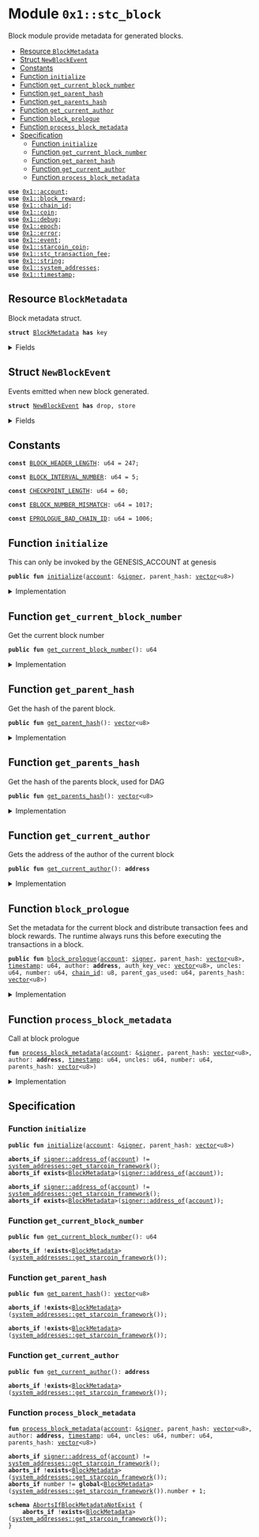 
<a id="0x1_stc_block"></a>

# Module `0x1::stc_block`

Block module provide metadata for generated blocks.


-  [Resource `BlockMetadata`](#0x1_stc_block_BlockMetadata)
-  [Struct `NewBlockEvent`](#0x1_stc_block_NewBlockEvent)
-  [Constants](#@Constants_0)
-  [Function `initialize`](#0x1_stc_block_initialize)
-  [Function `get_current_block_number`](#0x1_stc_block_get_current_block_number)
-  [Function `get_parent_hash`](#0x1_stc_block_get_parent_hash)
-  [Function `get_parents_hash`](#0x1_stc_block_get_parents_hash)
-  [Function `get_current_author`](#0x1_stc_block_get_current_author)
-  [Function `block_prologue`](#0x1_stc_block_block_prologue)
-  [Function `process_block_metadata`](#0x1_stc_block_process_block_metadata)
-  [Specification](#@Specification_1)
    -  [Function `initialize`](#@Specification_1_initialize)
    -  [Function `get_current_block_number`](#@Specification_1_get_current_block_number)
    -  [Function `get_parent_hash`](#@Specification_1_get_parent_hash)
    -  [Function `get_current_author`](#@Specification_1_get_current_author)
    -  [Function `process_block_metadata`](#@Specification_1_process_block_metadata)


<pre><code><b>use</b> <a href="account.md#0x1_account">0x1::account</a>;
<b>use</b> <a href="block_reward.md#0x1_block_reward">0x1::block_reward</a>;
<b>use</b> <a href="chain_id.md#0x1_chain_id">0x1::chain_id</a>;
<b>use</b> <a href="coin.md#0x1_coin">0x1::coin</a>;
<b>use</b> <a href="../../starcoin-stdlib/doc/debug.md#0x1_debug">0x1::debug</a>;
<b>use</b> <a href="epoch.md#0x1_epoch">0x1::epoch</a>;
<b>use</b> <a href="../../move-stdlib/doc/error.md#0x1_error">0x1::error</a>;
<b>use</b> <a href="event.md#0x1_event">0x1::event</a>;
<b>use</b> <a href="starcoin_coin.md#0x1_starcoin_coin">0x1::starcoin_coin</a>;
<b>use</b> <a href="stc_transaction_fee.md#0x1_stc_transaction_fee">0x1::stc_transaction_fee</a>;
<b>use</b> <a href="../../move-stdlib/doc/string.md#0x1_string">0x1::string</a>;
<b>use</b> <a href="system_addresses.md#0x1_system_addresses">0x1::system_addresses</a>;
<b>use</b> <a href="timestamp.md#0x1_timestamp">0x1::timestamp</a>;
</code></pre>



<a id="0x1_stc_block_BlockMetadata"></a>

## Resource `BlockMetadata`

Block metadata struct.


<pre><code><b>struct</b> <a href="stc_block.md#0x1_stc_block_BlockMetadata">BlockMetadata</a> <b>has</b> key
</code></pre>



<details>
<summary>Fields</summary>


<dl>
<dt>
<code>number: u64</code>
</dt>
<dd>
 number of the current block
</dd>
<dt>
<code>parent_hash: <a href="../../move-stdlib/doc/vector.md#0x1_vector">vector</a>&lt;u8&gt;</code>
</dt>
<dd>
 Hash of the parent block.
</dd>
<dt>
<code>author: <b>address</b></code>
</dt>
<dd>
 Author of the current block.
</dd>
<dt>
<code>uncles: u64</code>
</dt>
<dd>
 number of uncles.
</dd>
<dt>
<code>parents_hash: <a href="../../move-stdlib/doc/vector.md#0x1_vector">vector</a>&lt;u8&gt;</code>
</dt>
<dd>
 An Array of the parents hash for a Dag block.
</dd>
<dt>
<code>new_block_events: <a href="event.md#0x1_event_EventHandle">event::EventHandle</a>&lt;<a href="stc_block.md#0x1_stc_block_NewBlockEvent">stc_block::NewBlockEvent</a>&gt;</code>
</dt>
<dd>

</dd>
</dl>


</details>

<a id="0x1_stc_block_NewBlockEvent"></a>

## Struct `NewBlockEvent`

Events emitted when new block generated.


<pre><code><b>struct</b> <a href="stc_block.md#0x1_stc_block_NewBlockEvent">NewBlockEvent</a> <b>has</b> drop, store
</code></pre>



<details>
<summary>Fields</summary>


<dl>
<dt>
<code>number: u64</code>
</dt>
<dd>

</dd>
<dt>
<code>author: <b>address</b></code>
</dt>
<dd>

</dd>
<dt>
<code><a href="timestamp.md#0x1_timestamp">timestamp</a>: u64</code>
</dt>
<dd>

</dd>
<dt>
<code>uncles: u64</code>
</dt>
<dd>

</dd>
<dt>
<code>parents_hash: <a href="../../move-stdlib/doc/vector.md#0x1_vector">vector</a>&lt;u8&gt;</code>
</dt>
<dd>

</dd>
</dl>


</details>

<a id="@Constants_0"></a>

## Constants


<a id="0x1_stc_block_BLOCK_HEADER_LENGTH"></a>



<pre><code><b>const</b> <a href="stc_block.md#0x1_stc_block_BLOCK_HEADER_LENGTH">BLOCK_HEADER_LENGTH</a>: u64 = 247;
</code></pre>



<a id="0x1_stc_block_BLOCK_INTERVAL_NUMBER"></a>



<pre><code><b>const</b> <a href="stc_block.md#0x1_stc_block_BLOCK_INTERVAL_NUMBER">BLOCK_INTERVAL_NUMBER</a>: u64 = 5;
</code></pre>



<a id="0x1_stc_block_CHECKPOINT_LENGTH"></a>



<pre><code><b>const</b> <a href="stc_block.md#0x1_stc_block_CHECKPOINT_LENGTH">CHECKPOINT_LENGTH</a>: u64 = 60;
</code></pre>



<a id="0x1_stc_block_EBLOCK_NUMBER_MISMATCH"></a>



<pre><code><b>const</b> <a href="stc_block.md#0x1_stc_block_EBLOCK_NUMBER_MISMATCH">EBLOCK_NUMBER_MISMATCH</a>: u64 = 1017;
</code></pre>



<a id="0x1_stc_block_EPROLOGUE_BAD_CHAIN_ID"></a>



<pre><code><b>const</b> <a href="stc_block.md#0x1_stc_block_EPROLOGUE_BAD_CHAIN_ID">EPROLOGUE_BAD_CHAIN_ID</a>: u64 = 1006;
</code></pre>



<a id="0x1_stc_block_initialize"></a>

## Function `initialize`

This can only be invoked by the GENESIS_ACCOUNT at genesis


<pre><code><b>public</b> <b>fun</b> <a href="stc_block.md#0x1_stc_block_initialize">initialize</a>(<a href="account.md#0x1_account">account</a>: &<a href="../../move-stdlib/doc/signer.md#0x1_signer">signer</a>, parent_hash: <a href="../../move-stdlib/doc/vector.md#0x1_vector">vector</a>&lt;u8&gt;)
</code></pre>



<details>
<summary>Implementation</summary>


<pre><code><b>public</b> <b>fun</b> <a href="stc_block.md#0x1_stc_block_initialize">initialize</a>(<a href="account.md#0x1_account">account</a>: &<a href="../../move-stdlib/doc/signer.md#0x1_signer">signer</a>, parent_hash: <a href="../../move-stdlib/doc/vector.md#0x1_vector">vector</a>&lt;u8&gt;) {
    <a href="../../starcoin-stdlib/doc/debug.md#0x1_debug_print">debug::print</a>(&std::string::utf8(b"<a href="stc_block.md#0x1_stc_block_initialize">stc_block::initialize</a> | entered "));

    <a href="system_addresses.md#0x1_system_addresses_assert_starcoin_framework">system_addresses::assert_starcoin_framework</a>(<a href="account.md#0x1_account">account</a>);

    <b>let</b> block_metadata = <a href="stc_block.md#0x1_stc_block_BlockMetadata">BlockMetadata</a> {
        number: 0,
        parent_hash,
        author: <a href="system_addresses.md#0x1_system_addresses_get_starcoin_framework">system_addresses::get_starcoin_framework</a>(),
        uncles: 0,
        parents_hash: <a href="../../move-stdlib/doc/vector.md#0x1_vector_empty">vector::empty</a>&lt;u8&gt;(),
        new_block_events: <a href="account.md#0x1_account_new_event_handle">account::new_event_handle</a>&lt;<a href="stc_block.md#0x1_stc_block_NewBlockEvent">NewBlockEvent</a>&gt;(<a href="account.md#0x1_account">account</a>),
    };

    <b>move_to</b>&lt;<a href="stc_block.md#0x1_stc_block_BlockMetadata">BlockMetadata</a>&gt;(<a href="account.md#0x1_account">account</a>, block_metadata);

    <a href="../../starcoin-stdlib/doc/debug.md#0x1_debug_print">debug::print</a>(&std::string::utf8(b"<a href="stc_block.md#0x1_stc_block_initialize">stc_block::initialize</a> | exited "));
}
</code></pre>



</details>

<a id="0x1_stc_block_get_current_block_number"></a>

## Function `get_current_block_number`

Get the current block number


<pre><code><b>public</b> <b>fun</b> <a href="stc_block.md#0x1_stc_block_get_current_block_number">get_current_block_number</a>(): u64
</code></pre>



<details>
<summary>Implementation</summary>


<pre><code><b>public</b> <b>fun</b> <a href="stc_block.md#0x1_stc_block_get_current_block_number">get_current_block_number</a>(): u64 <b>acquires</b> <a href="stc_block.md#0x1_stc_block_BlockMetadata">BlockMetadata</a> {
    <b>borrow_global</b>&lt;<a href="stc_block.md#0x1_stc_block_BlockMetadata">BlockMetadata</a>&gt;(<a href="system_addresses.md#0x1_system_addresses_get_starcoin_framework">system_addresses::get_starcoin_framework</a>()).number
}
</code></pre>



</details>

<a id="0x1_stc_block_get_parent_hash"></a>

## Function `get_parent_hash`

Get the hash of the parent block.


<pre><code><b>public</b> <b>fun</b> <a href="stc_block.md#0x1_stc_block_get_parent_hash">get_parent_hash</a>(): <a href="../../move-stdlib/doc/vector.md#0x1_vector">vector</a>&lt;u8&gt;
</code></pre>



<details>
<summary>Implementation</summary>


<pre><code><b>public</b> <b>fun</b> <a href="stc_block.md#0x1_stc_block_get_parent_hash">get_parent_hash</a>(): <a href="../../move-stdlib/doc/vector.md#0x1_vector">vector</a>&lt;u8&gt; <b>acquires</b> <a href="stc_block.md#0x1_stc_block_BlockMetadata">BlockMetadata</a> {
    *&<b>borrow_global</b>&lt;<a href="stc_block.md#0x1_stc_block_BlockMetadata">BlockMetadata</a>&gt;(<a href="system_addresses.md#0x1_system_addresses_get_starcoin_framework">system_addresses::get_starcoin_framework</a>()).parent_hash
}
</code></pre>



</details>

<a id="0x1_stc_block_get_parents_hash"></a>

## Function `get_parents_hash`

Get the hash of the parents block, used for DAG


<pre><code><b>public</b> <b>fun</b> <a href="stc_block.md#0x1_stc_block_get_parents_hash">get_parents_hash</a>(): <a href="../../move-stdlib/doc/vector.md#0x1_vector">vector</a>&lt;u8&gt;
</code></pre>



<details>
<summary>Implementation</summary>


<pre><code><b>public</b> <b>fun</b> <a href="stc_block.md#0x1_stc_block_get_parents_hash">get_parents_hash</a>(): <a href="../../move-stdlib/doc/vector.md#0x1_vector">vector</a>&lt;u8&gt; <b>acquires</b> <a href="stc_block.md#0x1_stc_block_BlockMetadata">BlockMetadata</a> {
    *&<b>borrow_global</b>&lt;<a href="stc_block.md#0x1_stc_block_BlockMetadata">BlockMetadata</a>&gt;(<a href="system_addresses.md#0x1_system_addresses_get_starcoin_framework">system_addresses::get_starcoin_framework</a>()).parents_hash
}
</code></pre>



</details>

<a id="0x1_stc_block_get_current_author"></a>

## Function `get_current_author`

Gets the address of the author of the current block


<pre><code><b>public</b> <b>fun</b> <a href="stc_block.md#0x1_stc_block_get_current_author">get_current_author</a>(): <b>address</b>
</code></pre>



<details>
<summary>Implementation</summary>


<pre><code><b>public</b> <b>fun</b> <a href="stc_block.md#0x1_stc_block_get_current_author">get_current_author</a>(): <b>address</b> <b>acquires</b> <a href="stc_block.md#0x1_stc_block_BlockMetadata">BlockMetadata</a> {
    <b>borrow_global</b>&lt;<a href="stc_block.md#0x1_stc_block_BlockMetadata">BlockMetadata</a>&gt;(<a href="system_addresses.md#0x1_system_addresses_get_starcoin_framework">system_addresses::get_starcoin_framework</a>()).author
}
</code></pre>



</details>

<a id="0x1_stc_block_block_prologue"></a>

## Function `block_prologue`

Set the metadata for the current block and distribute transaction fees and block rewards.
The runtime always runs this before executing the transactions in a block.


<pre><code><b>public</b> <b>fun</b> <a href="stc_block.md#0x1_stc_block_block_prologue">block_prologue</a>(<a href="account.md#0x1_account">account</a>: <a href="../../move-stdlib/doc/signer.md#0x1_signer">signer</a>, parent_hash: <a href="../../move-stdlib/doc/vector.md#0x1_vector">vector</a>&lt;u8&gt;, <a href="timestamp.md#0x1_timestamp">timestamp</a>: u64, author: <b>address</b>, auth_key_vec: <a href="../../move-stdlib/doc/vector.md#0x1_vector">vector</a>&lt;u8&gt;, uncles: u64, number: u64, <a href="chain_id.md#0x1_chain_id">chain_id</a>: u8, parent_gas_used: u64, parents_hash: <a href="../../move-stdlib/doc/vector.md#0x1_vector">vector</a>&lt;u8&gt;)
</code></pre>



<details>
<summary>Implementation</summary>


<pre><code><b>public</b> <b>fun</b> <a href="stc_block.md#0x1_stc_block_block_prologue">block_prologue</a>(
    <a href="account.md#0x1_account">account</a>: <a href="../../move-stdlib/doc/signer.md#0x1_signer">signer</a>,
    parent_hash: <a href="../../move-stdlib/doc/vector.md#0x1_vector">vector</a>&lt;u8&gt;,
    <a href="timestamp.md#0x1_timestamp">timestamp</a>: u64,
    author: <b>address</b>,
    auth_key_vec: <a href="../../move-stdlib/doc/vector.md#0x1_vector">vector</a>&lt;u8&gt;,
    uncles: u64,
    number: u64,
    <a href="chain_id.md#0x1_chain_id">chain_id</a>: u8,
    parent_gas_used: u64,
    parents_hash: <a href="../../move-stdlib/doc/vector.md#0x1_vector">vector</a>&lt;u8&gt;,
    // TODO: Add red_blocks parameter for DAG support
    // red_blocks: u64,
) <b>acquires</b> <a href="stc_block.md#0x1_stc_block_BlockMetadata">BlockMetadata</a> {
    <a href="../../starcoin-stdlib/doc/debug.md#0x1_debug_print">debug::print</a>(&std::string::utf8(b"<a href="stc_block.md#0x1_stc_block_block_prologue">stc_block::block_prologue</a> | Entered"));

    // Can only be invoked by genesis <a href="account.md#0x1_account">account</a>
    <a href="system_addresses.md#0x1_system_addresses_assert_starcoin_framework">system_addresses::assert_starcoin_framework</a>(&<a href="account.md#0x1_account">account</a>);

    // Check that the chain ID stored on-chain matches the chain ID
    // specified by the transaction
    <b>assert</b>!(
        <a href="chain_id.md#0x1_chain_id_get">chain_id::get</a>() == <a href="chain_id.md#0x1_chain_id">chain_id</a>,
        <a href="../../move-stdlib/doc/error.md#0x1_error_invalid_argument">error::invalid_argument</a>(<a href="stc_block.md#0x1_stc_block_EPROLOGUE_BAD_CHAIN_ID">EPROLOGUE_BAD_CHAIN_ID</a>)
    );

    // deal <b>with</b> previous block first.
    <b>let</b> txn_fee = <a href="stc_transaction_fee.md#0x1_stc_transaction_fee_distribute_transaction_fees">stc_transaction_fee::distribute_transaction_fees</a>&lt;STC&gt;(&<a href="account.md#0x1_account">account</a>);

    <a href="../../starcoin-stdlib/doc/debug.md#0x1_debug_print">debug::print</a>(&std::string::utf8(b"<a href="stc_block.md#0x1_stc_block_block_prologue">stc_block::block_prologue</a> | txn_fee"));
    <a href="../../starcoin-stdlib/doc/debug.md#0x1_debug_print">debug::print</a>(&<a href="coin.md#0x1_coin_value">coin::value</a>(&txn_fee));

    // then deal <b>with</b> current block.
    <a href="../../starcoin-stdlib/doc/debug.md#0x1_debug_print">debug::print</a>(&std::string::utf8(b"<a href="stc_block.md#0x1_stc_block_block_prologue">stc_block::block_prologue</a> | <a href="timestamp.md#0x1_timestamp_update_global_time">timestamp::update_global_time</a>"));
    <a href="../../starcoin-stdlib/doc/debug.md#0x1_debug_print">debug::print</a>(&<a href="timestamp.md#0x1_timestamp">timestamp</a>);
    <a href="timestamp.md#0x1_timestamp_update_global_time">timestamp::update_global_time</a>(&<a href="account.md#0x1_account">account</a>, <a href="timestamp.md#0x1_timestamp">timestamp</a> * 1000);

    <a href="stc_block.md#0x1_stc_block_process_block_metadata">process_block_metadata</a>(
        &<a href="account.md#0x1_account">account</a>,
        parent_hash,
        author,
        <a href="timestamp.md#0x1_timestamp">timestamp</a>,
        uncles,
        number,
        parents_hash,
    );

    <b>let</b> reward = <a href="epoch.md#0x1_epoch_adjust_epoch">epoch::adjust_epoch</a>(&<a href="account.md#0x1_account">account</a>, number, <a href="timestamp.md#0x1_timestamp">timestamp</a>, uncles, parent_gas_used);

    // pass in previous block gas fees.
    <a href="block_reward.md#0x1_block_reward_process_block_reward">block_reward::process_block_reward</a>(&<a href="account.md#0x1_account">account</a>, number, reward, author, auth_key_vec, txn_fee);

    <a href="../../starcoin-stdlib/doc/debug.md#0x1_debug_print">debug::print</a>(&std::string::utf8(b"<a href="stc_block.md#0x1_stc_block_block_prologue">stc_block::block_prologue</a> | Exited"));
}
</code></pre>



</details>

<a id="0x1_stc_block_process_block_metadata"></a>

## Function `process_block_metadata`

Call at block prologue


<pre><code><b>fun</b> <a href="stc_block.md#0x1_stc_block_process_block_metadata">process_block_metadata</a>(<a href="account.md#0x1_account">account</a>: &<a href="../../move-stdlib/doc/signer.md#0x1_signer">signer</a>, parent_hash: <a href="../../move-stdlib/doc/vector.md#0x1_vector">vector</a>&lt;u8&gt;, author: <b>address</b>, <a href="timestamp.md#0x1_timestamp">timestamp</a>: u64, uncles: u64, number: u64, parents_hash: <a href="../../move-stdlib/doc/vector.md#0x1_vector">vector</a>&lt;u8&gt;)
</code></pre>



<details>
<summary>Implementation</summary>


<pre><code><b>fun</b> <a href="stc_block.md#0x1_stc_block_process_block_metadata">process_block_metadata</a>(
    <a href="account.md#0x1_account">account</a>: &<a href="../../move-stdlib/doc/signer.md#0x1_signer">signer</a>,
    parent_hash: <a href="../../move-stdlib/doc/vector.md#0x1_vector">vector</a>&lt;u8&gt;,
    author: <b>address</b>,
    <a href="timestamp.md#0x1_timestamp">timestamp</a>: u64,
    uncles: u64,
    number: u64,
    parents_hash: <a href="../../move-stdlib/doc/vector.md#0x1_vector">vector</a>&lt;u8&gt;,
    // TODO: Add red_blocks parameter for DAG support
    // red_blocks: u64,
) <b>acquires</b> <a href="stc_block.md#0x1_stc_block_BlockMetadata">BlockMetadata</a> {
    <a href="../../starcoin-stdlib/doc/debug.md#0x1_debug_print">debug::print</a>(&std::string::utf8(b"<a href="stc_block.md#0x1_stc_block_process_block_metadata">stc_block::process_block_metadata</a> | Entered"));

    <a href="system_addresses.md#0x1_system_addresses_assert_starcoin_framework">system_addresses::assert_starcoin_framework</a>(<a href="account.md#0x1_account">account</a>);

    <b>let</b> block_metadata_ref = <b>borrow_global_mut</b>&lt;<a href="stc_block.md#0x1_stc_block_BlockMetadata">BlockMetadata</a>&gt;(<a href="system_addresses.md#0x1_system_addresses_get_starcoin_framework">system_addresses::get_starcoin_framework</a>());

    <a href="../../starcoin-stdlib/doc/debug.md#0x1_debug_print">debug::print</a>(&std::string::utf8(b"<a href="stc_block.md#0x1_stc_block_process_block_metadata">stc_block::process_block_metadata</a> | <b>to</b> check block number"));

    <b>assert</b>!(number == (block_metadata_ref.number + 1), <a href="../../move-stdlib/doc/error.md#0x1_error_invalid_argument">error::invalid_argument</a>(<a href="stc_block.md#0x1_stc_block_EBLOCK_NUMBER_MISMATCH">EBLOCK_NUMBER_MISMATCH</a>));
    block_metadata_ref.number = number;
    block_metadata_ref.author = author;
    block_metadata_ref.parent_hash = parent_hash;
    block_metadata_ref.uncles = uncles;
    block_metadata_ref.parents_hash = parents_hash;
    // TODO: Update red_blocks for DAG support
    // block_metadata_ref.red_blocks = red_blocks;

    <a href="../../starcoin-stdlib/doc/debug.md#0x1_debug_print">debug::print</a>(&std::string::utf8(b"<a href="stc_block.md#0x1_stc_block_process_block_metadata">stc_block::process_block_metadata</a> | <b>to</b> emit <a href="stc_block.md#0x1_stc_block_NewBlockEvent">NewBlockEvent</a>  "));

    <a href="event.md#0x1_event_emit_event">event::emit_event</a>&lt;<a href="stc_block.md#0x1_stc_block_NewBlockEvent">NewBlockEvent</a>&gt;(
        &<b>mut</b> block_metadata_ref.new_block_events,
        <a href="stc_block.md#0x1_stc_block_NewBlockEvent">NewBlockEvent</a> {
            number,
            author,
            <a href="timestamp.md#0x1_timestamp">timestamp</a>,
            parents_hash,
            uncles,
        }
    );
    <a href="../../starcoin-stdlib/doc/debug.md#0x1_debug_print">debug::print</a>(&std::string::utf8(b"<a href="stc_block.md#0x1_stc_block_process_block_metadata">stc_block::process_block_metadata</a> | Exited"));
}
</code></pre>



</details>

<a id="@Specification_1"></a>

## Specification


<a id="@Specification_1_initialize"></a>

### Function `initialize`


<pre><code><b>public</b> <b>fun</b> <a href="stc_block.md#0x1_stc_block_initialize">initialize</a>(<a href="account.md#0x1_account">account</a>: &<a href="../../move-stdlib/doc/signer.md#0x1_signer">signer</a>, parent_hash: <a href="../../move-stdlib/doc/vector.md#0x1_vector">vector</a>&lt;u8&gt;)
</code></pre>




<pre><code><b>aborts_if</b> <a href="../../move-stdlib/doc/signer.md#0x1_signer_address_of">signer::address_of</a>(<a href="account.md#0x1_account">account</a>) != <a href="system_addresses.md#0x1_system_addresses_get_starcoin_framework">system_addresses::get_starcoin_framework</a>();
<b>aborts_if</b> <b>exists</b>&lt;<a href="stc_block.md#0x1_stc_block_BlockMetadata">BlockMetadata</a>&gt;(<a href="../../move-stdlib/doc/signer.md#0x1_signer_address_of">signer::address_of</a>(<a href="account.md#0x1_account">account</a>));
</code></pre>




<pre><code><b>aborts_if</b> <a href="../../move-stdlib/doc/signer.md#0x1_signer_address_of">signer::address_of</a>(<a href="account.md#0x1_account">account</a>) != <a href="system_addresses.md#0x1_system_addresses_get_starcoin_framework">system_addresses::get_starcoin_framework</a>();
<b>aborts_if</b> <b>exists</b>&lt;<a href="stc_block.md#0x1_stc_block_BlockMetadata">BlockMetadata</a>&gt;(<a href="../../move-stdlib/doc/signer.md#0x1_signer_address_of">signer::address_of</a>(<a href="account.md#0x1_account">account</a>));
</code></pre>



<a id="@Specification_1_get_current_block_number"></a>

### Function `get_current_block_number`


<pre><code><b>public</b> <b>fun</b> <a href="stc_block.md#0x1_stc_block_get_current_block_number">get_current_block_number</a>(): u64
</code></pre>




<pre><code><b>aborts_if</b> !<b>exists</b>&lt;<a href="stc_block.md#0x1_stc_block_BlockMetadata">BlockMetadata</a>&gt;(<a href="system_addresses.md#0x1_system_addresses_get_starcoin_framework">system_addresses::get_starcoin_framework</a>());
</code></pre>



<a id="@Specification_1_get_parent_hash"></a>

### Function `get_parent_hash`


<pre><code><b>public</b> <b>fun</b> <a href="stc_block.md#0x1_stc_block_get_parent_hash">get_parent_hash</a>(): <a href="../../move-stdlib/doc/vector.md#0x1_vector">vector</a>&lt;u8&gt;
</code></pre>




<pre><code><b>aborts_if</b> !<b>exists</b>&lt;<a href="stc_block.md#0x1_stc_block_BlockMetadata">BlockMetadata</a>&gt;(<a href="system_addresses.md#0x1_system_addresses_get_starcoin_framework">system_addresses::get_starcoin_framework</a>());
</code></pre>




<pre><code><b>aborts_if</b> !<b>exists</b>&lt;<a href="stc_block.md#0x1_stc_block_BlockMetadata">BlockMetadata</a>&gt;(<a href="system_addresses.md#0x1_system_addresses_get_starcoin_framework">system_addresses::get_starcoin_framework</a>());
</code></pre>



<a id="@Specification_1_get_current_author"></a>

### Function `get_current_author`


<pre><code><b>public</b> <b>fun</b> <a href="stc_block.md#0x1_stc_block_get_current_author">get_current_author</a>(): <b>address</b>
</code></pre>




<pre><code><b>aborts_if</b> !<b>exists</b>&lt;<a href="stc_block.md#0x1_stc_block_BlockMetadata">BlockMetadata</a>&gt;(<a href="system_addresses.md#0x1_system_addresses_get_starcoin_framework">system_addresses::get_starcoin_framework</a>());
</code></pre>



<a id="@Specification_1_process_block_metadata"></a>

### Function `process_block_metadata`


<pre><code><b>fun</b> <a href="stc_block.md#0x1_stc_block_process_block_metadata">process_block_metadata</a>(<a href="account.md#0x1_account">account</a>: &<a href="../../move-stdlib/doc/signer.md#0x1_signer">signer</a>, parent_hash: <a href="../../move-stdlib/doc/vector.md#0x1_vector">vector</a>&lt;u8&gt;, author: <b>address</b>, <a href="timestamp.md#0x1_timestamp">timestamp</a>: u64, uncles: u64, number: u64, parents_hash: <a href="../../move-stdlib/doc/vector.md#0x1_vector">vector</a>&lt;u8&gt;)
</code></pre>




<pre><code><b>aborts_if</b> <a href="../../move-stdlib/doc/signer.md#0x1_signer_address_of">signer::address_of</a>(<a href="account.md#0x1_account">account</a>) != <a href="system_addresses.md#0x1_system_addresses_get_starcoin_framework">system_addresses::get_starcoin_framework</a>();
<b>aborts_if</b> !<b>exists</b>&lt;<a href="stc_block.md#0x1_stc_block_BlockMetadata">BlockMetadata</a>&gt;(<a href="system_addresses.md#0x1_system_addresses_get_starcoin_framework">system_addresses::get_starcoin_framework</a>());
<b>aborts_if</b> number != <b>global</b>&lt;<a href="stc_block.md#0x1_stc_block_BlockMetadata">BlockMetadata</a>&gt;(<a href="system_addresses.md#0x1_system_addresses_get_starcoin_framework">system_addresses::get_starcoin_framework</a>()).number + 1;
</code></pre>




<a id="0x1_stc_block_AbortsIfBlockMetadataNotExist"></a>


<pre><code><b>schema</b> <a href="stc_block.md#0x1_stc_block_AbortsIfBlockMetadataNotExist">AbortsIfBlockMetadataNotExist</a> {
    <b>aborts_if</b> !<b>exists</b>&lt;<a href="stc_block.md#0x1_stc_block_BlockMetadata">BlockMetadata</a>&gt;(<a href="system_addresses.md#0x1_system_addresses_get_starcoin_framework">system_addresses::get_starcoin_framework</a>());
}
</code></pre>


[move-book]: https://starcoin.dev/move/book/SUMMARY
